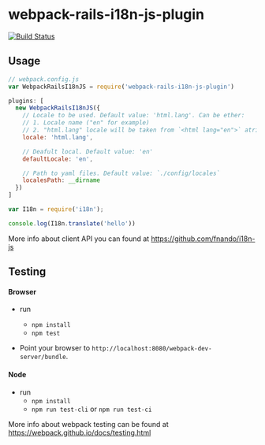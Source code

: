 # webpack-rails-i18n-js-plugin

[![Build Status](https://travis-ci.org/holyxiaoxin/webpack-rails-i18n-js-plugin.svg?branch=master)](https://travis-ci.org/holyxiaoxin/webpack-rails-i18n-js-plugin)

## Usage
```js
// webpack.config.js
var WebpackRailsI18nJS = require('webpack-rails-i18n-js-plugin')

plugins: [
  new WebpackRailsI18nJS({
    // Locale to be used. Default value: 'html.lang'. Can be ether:
    // 1. Locale name ("en" for example)
    // 2. "html.lang" locale will be taken from `<html lang="en">` atribute
    locale: 'html.lang',

    // Deafult local. Default value: 'en'
    defaultLocale: 'en',

    // Path to yaml files. Default value: `./config/locales`
    localesPath: __dirname
  })
]
```


```js
var I18n = require('i18n');

console.log(I18n.translate('hello'))
```

More info about client API you can found at https://github.com/fnando/i18n-js

## Testing

#### Browser

- run
  - `npm install`
  - `npm test`  


- Point your browser to `http://localhost:8080/webpack-dev-server/bundle`.

#### Node

- run
  - `npm install`
  - `npm run test-cli` or `npm run test-ci`

More info about webpack testing can be found at https://webpack.github.io/docs/testing.html
